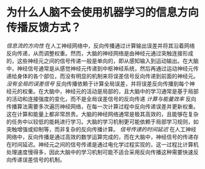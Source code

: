 # 为什么人脑不会使用机器学习的信息方向传播反馈方式？
*信息流的方向性* 
在人工神经网络中，反向传播通过计算输出误差并将其沿着网络反向传递，从而调整权重。然而，大脑的神经网络是由神经元通过突触连接形成的，这些神经元之间的信号传递一般是单向的，即从感知输入到运动输出。在大脑中，神经信号通常是从感觉神经元传递到中枢神经系统，然后再通过运动神经元传递给身体的各个部位，而没有明显的机制来将误差信号反向传递到前面的神经元。
*没有全局的误差信号*
反向传播依赖于计算全局误差，并将误差反向传播到每个神经元的权重。在大脑中，神经元的活动是局部的，且大脑中的学习通常是基于局部的活动和连接强度的变化，而不是全局误差信号的反向传递
*计算与能量效率*
反向传播算法需要多次遍历神经网络，在每一次计算过程中反向传递误差并更新权重。这在计算和能量上都非常昂贵。大脑的神经网络通常是极其高效的，且能够在复杂的任务中以较低的能耗进行学习。大脑的学习机制更可能依赖于局部学习规则，如突触增强或抑制等，而非复杂的反向传播计算。
*信号传递的时间延迟*
在人工神经网络中，反向传播是通过高效的数学运算完成的，而在大脑中，神经信号的传递存在时间延迟。神经元之间的信号传递是通过电化学过程实现的，这一过程比计算机处理速度慢得多，因此大脑中的学习机制可能不适合采用反向传播这种需要快速反向传递误差信号的机制。